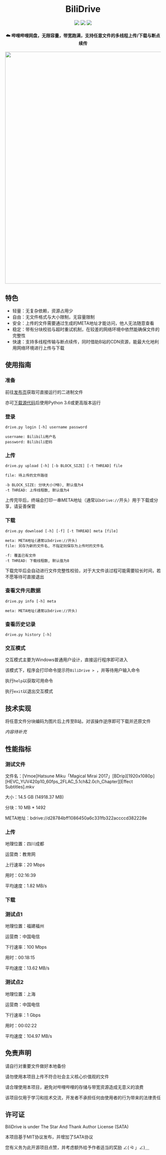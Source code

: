 <h1 align="center">BiliDrive</h1>

<p align="center">
<img src="https://img.shields.io/badge/version-2019.11.11-green.svg?longCache=true&style=for-the-badge">
<img src="https://img.shields.io/travis/com/Hsury/BiliDrive?style=for-the-badge">
<img src="https://img.shields.io/badge/license-SATA-blue.svg?longCache=true&style=for-the-badge">
</p>

<h4 align="center">☁️ 哔哩哔哩网盘，无限容量，带宽跑满，支持任意文件的多线程上传/下载与断点续传</h4>

<p align="center">
<img src="https://cdn.kagamiz.com/BiliDrive/demo.png" width="750">
</p>

## 特色

- 轻量：无复杂依赖，资源占用少
- 自由：无文件格式与大小限制，无容量限制
- 安全：上传的文件需要通过生成的META地址才能访问，他人无法随意查看
- 稳定：带有分块校验与超时重试机制，在较差的网络环境中依然能确保文件的完整性
- 快速：支持多线程传输与断点续传，同时借助B站的CDN资源，能最大化地利用网络环境进行上传与下载

## 使用指南

### 准备

前往[发布页](https://github.com/Hsury/BiliDrive/releases/latest)获取可直接运行的二进制文件

亦可[下载源代码](https://github.com/Hsury/BiliDrive/archive/master.zip)后使用Python 3.6或更高版本运行

### 登录

```
drive.py login [-h] username password

username: Bilibili用户名
password: Bilibili密码
```

### 上传

```
drive.py upload [-h] [-b BLOCK_SIZE] [-t THREAD] file

file: 待上传的文件路径

-b BLOCK_SIZE: 分块大小(MB), 默认值为4
-t THREAD: 上传线程数, 默认值为4
```

上传完毕后，终端会打印一串META地址（通常以`bdrive://`开头）用于下载或分享，请妥善保管

### 下载

```
drive.py download [-h] [-f] [-t THREAD] meta [file]

meta: META地址(通常以bdrive://开头)
file: 另存为新的文件名, 不指定则保存为上传时的文件名

-f: 覆盖已有文件
-t THREAD: 下载线程数, 默认值为8
```

下载完毕后会自动进行文件完整性校验，对于大文件该过程可能需要较长时间，若不愿等待可直接退出

### 查看文件元数据

```
drive.py info [-h] meta

meta: META地址(通常以bdrive://开头)
```

### 查看历史记录

```
drive.py history [-h]
```

### 交互模式

交互模式主要为Windows普通用户设计，直接运行程序即可进入

该模式下，程序会打印命令提示符`BiliDrive > `，并等待用户输入命令

执行`help`以获取可用命令

执行`exit`以退出交互模式

## 技术实现

将任意文件分块编码为图片后上传至B站，对该操作逆序即可下载并还原文件

*内容待补充*

## 性能指标

### 测试文件

文件名：[Vmoe]Hatsune Miku「Magical Mirai 2017」[BDrip][1920x1080p][HEVC_YUV420p10_60fps_2FLAC_5.1ch&2.0ch_Chapter][Effect Subtitles].mkv

大小：14.5 GB (14918.37 MB)

分块：10 MB * 1492

META地址：bdrive://d28784bff1086450a6c331fb322accccd382228e

### 上传

地理位置：四川成都

运营商：教育网

上行速率：20 Mbps

用时：02:16:39

平均速度：1.82 MB/s

### 下载

### 测试点1

地理位置：福建福州

运营商：中国电信

下行速率：100 Mbps

用时：00:18:15

平均速度：13.62 MB/s

### 测试点2

地理位置：上海

运营商：中国电信

下行速率：1 Gbps

用时：00:02:22

平均速度：104.97 MB/s

## 免责声明

请自行对重要文件做好本地备份

请勿使用本项目上传不符合社会主义核心价值观的文件

请合理使用本项目，避免对哔哩哔哩的存储与带宽资源造成无意义的浪费

该项目仅用于学习和技术交流，开发者不承担任何由使用者的行为带来的法律责任

## 许可证

BiliDrive is under The Star And Thank Author License (SATA)

本项目基于MIT协议发布，并增加了SATA协议

您有义务为此开源项目点赞，并考虑额外给予作者适当的奖励 ∠( ᐛ 」∠)＿
